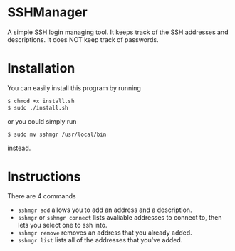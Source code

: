 # SSHManager
A simple SSH login managing tool. It keeps track of the SSH addresses and descriptions. It does NOT keep track of passwords.

# Installation
You can easily install this program by running 
```bash
$ chmod +x install.sh
$ sudo ./install.sh
```
or you could simply run
```bash
$ sudo mv sshmgr /usr/local/bin
```
instead.

# Instructions
There are 4 commands
* `sshmgr add` allows you to add an address and a description.
* `sshmgr` or `sshmgr connect` lists avaliable addresses to connect to, then lets you select one to ssh into.
* `sshmgr remove` removes an address that you already added.
* `sshmgr list` lists all of the addresses that you've added.
